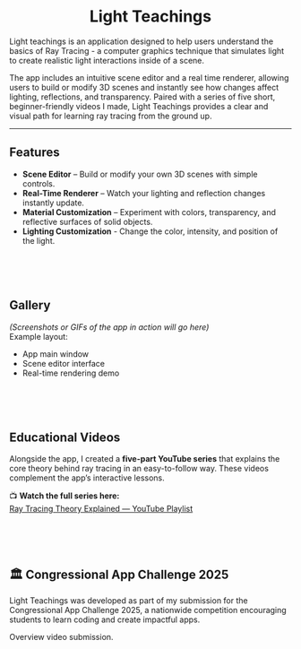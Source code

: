 <h1 align="center">Light Teachings</h1>

Light teachings is an application designed to help users understand the basics of Ray Tracing - a computer graphics technique that simulates light to create realistic light interactions inside of a scene.

The app includes an intuitive scene editor and a real time renderer, allowing users to build or modify 3D scenes and instantly see how changes affect lighting, reflections, and transparency. Paired with a series of five short, beginner-friendly videos I made, Light Teachings provides a clear and visual path for learning ray tracing from the ground up.

---

## Features

- **Scene Editor** – Build or modify your own 3D scenes with simple controls.  
- **Real-Time Renderer** – Watch your lighting and reflection changes instantly update.  
- **Material Customization** – Experiment with colors, transparency, and reflective surfaces of solid objects.
- **Lighting Customization** - Change the color, intensity, and position of the light.

<br>
<br>
<br>

## Gallery

*(Screenshots or GIFs of the app in action will go here)*  
Example layout:

- App main window  
- Scene editor interface  
- Real-time rendering demo  

<br>
<br>
<br>

## Educational Videos

Alongside the app, I created a **five-part YouTube series** that explains the core theory behind ray tracing in an easy-to-follow way. These videos complement the app’s interactive lessons.

📺 **Watch the full series here:**  
[Ray Tracing Theory Explained — YouTube Playlist](https://www.youtube.com/playlist?list=PLHfBfCN_zWLxamu8B6hRqdhhFYa-0K01a)

<br>
<br>
<br>

## 🏛️ Congressional App Challenge 2025

Light Teachings was developed as part of my submission for the Congressional App Challenge 2025, a nationwide competition encouraging students to learn coding and create impactful apps.

Overview video submission.
